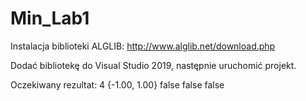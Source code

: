 # Min_Lab1

Instalacja biblioteki ALGLIB:
http://www.alglib.net/download.php

Dodać bibliotekę do Visual Studio 2019, następnie uruchomić projekt. 

Oczekiwany rezultat:
4
{-1.00, 1.00}
false
false
false
